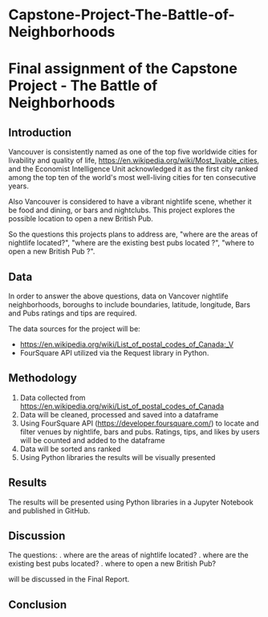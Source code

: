 # Capstone-Project-The-Battle-of-Neighborhoods

# Final assignment of the Capstone Project - The Battle of Neighborhoods 

## Introduction 
Vancouver is consistently named as one of the top five worldwide cities for livability and quality of life, https://en.wikipedia.org/wiki/Most_livable_cities, and the Economist Intelligence Unit acknowledged it as the first city ranked among the top ten of the world's most well-living cities for ten consecutive years. 

Also Vancouver is considered to have a vibrant nightlife scene, whether it be food and dining, or bars and nightclubs. This project explores the possible location to open a new British Pub. 

So the questions this projects plans to address are, "where are the areas of nightlife located?", "where are the existing best pubs located ?", "where to open a new British Pub ?". 

## Data
In order to answer the above questions, data on Vancover nightlife neighborhoods, boroughs to include boundaries, latitude, longitude, Bars and Pubs ratings and tips are required.

The data sources for the project will be:
- https://en.wikipedia.org/wiki/List_of_postal_codes_of_Canada:_V
- FourSquare API utilized via the Request library in Python.

## Methodology
1. Data collected from https://en.wikipedia.org/wiki/List_of_postal_codes_of_Canada
2. Data will be cleaned, processed and saved into a dataframe
3. Using FourSquare API (https://developer.foursquare.com/) to locate and filter venues by nightlife, bars and pubs. Ratings, tips, and likes by users will be counted and added to the dataframe
4.  Data will be sorted ans ranked
5.  Using Python libraries the results will be visually presented

## Results
The results will be presented using Python libraries in a Jupyter Notebook and published in GitHub.

## Discussion
The questions:
. where are the areas of nightlife located?
. where are the existing best pubs located?
. where to open a new British Pub? 

will be discussed in the Final Report.

## Conclusion

